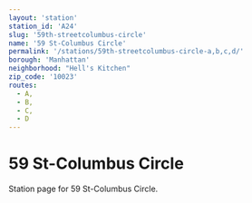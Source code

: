 ```yaml
---
layout: 'station'
station_id: 'A24'
slug: '59th-streetcolumbus-circle'
name: '59 St-Columbus Circle'
permalink: '/stations/59th-streetcolumbus-circle-a,b,c,d/'
borough: 'Manhattan'
neighborhood: "Hell's Kitchen"
zip_code: '10023'
routes:
  - A,
  - B,
  - C,
  - D
---
```

# 59 St-Columbus Circle

Station page for 59 St-Columbus Circle.
